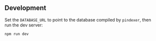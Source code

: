 ## Development

Set the `DATABASE_URL` to point to the database compiled by `pindexer`, then run the dev server:

```shellscript
npm run dev
```
